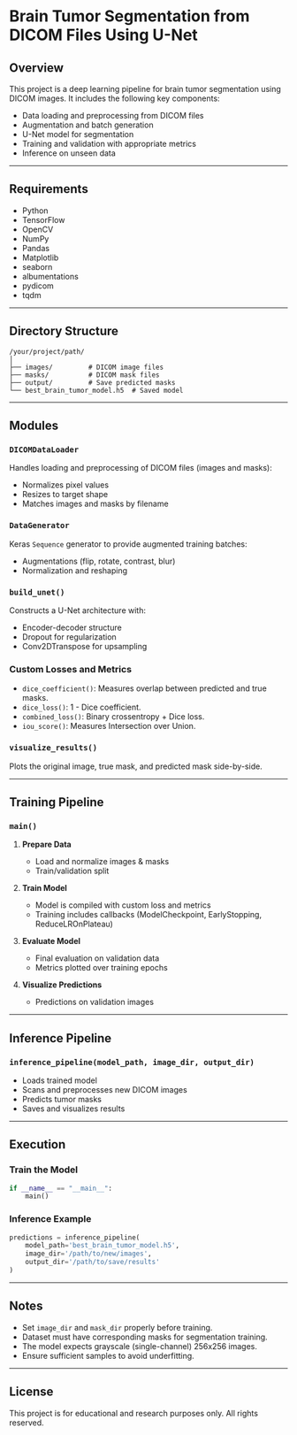 # Brain Tumor Segmentation from DICOM Files Using U-Net

## Overview

This project is a deep learning pipeline for brain tumor segmentation using DICOM images. It includes the following key components:

* Data loading and preprocessing from DICOM files
* Augmentation and batch generation
* U-Net model for segmentation
* Training and validation with appropriate metrics
* Inference on unseen data

---

## Requirements

* Python
* TensorFlow
* OpenCV
* NumPy
* Pandas
* Matplotlib
* seaborn
* albumentations
* pydicom
* tqdm

---

## Directory Structure

```
/your/project/path/
│
├── images/         # DICOM image files
├── masks/          # DICOM mask files
├── output/         # Save predicted masks
└── best_brain_tumor_model.h5  # Saved model
```

---

## Modules

### `DICOMDataLoader`

Handles loading and preprocessing of DICOM files (images and masks):

* Normalizes pixel values
* Resizes to target shape
* Matches images and masks by filename

### `DataGenerator`

Keras `Sequence` generator to provide augmented training batches:

* Augmentations (flip, rotate, contrast, blur)
* Normalization and reshaping

### `build_unet()`

Constructs a U-Net architecture with:

* Encoder-decoder structure
* Dropout for regularization
* Conv2DTranspose for upsampling

### Custom Losses and Metrics

* `dice_coefficient()`: Measures overlap between predicted and true masks.
* `dice_loss()`: 1 - Dice coefficient.
* `combined_loss()`: Binary crossentropy + Dice loss.
* `iou_score()`: Measures Intersection over Union.

### `visualize_results()`

Plots the original image, true mask, and predicted mask side-by-side.

---

## Training Pipeline

### `main()`

1. **Prepare Data**

   * Load and normalize images & masks
   * Train/validation split

2. **Train Model**

   * Model is compiled with custom loss and metrics
   * Training includes callbacks (ModelCheckpoint, EarlyStopping, ReduceLROnPlateau)

3. **Evaluate Model**

   * Final evaluation on validation data
   * Metrics plotted over training epochs

4. **Visualize Predictions**

   * Predictions on validation images

---

## Inference Pipeline

### `inference_pipeline(model_path, image_dir, output_dir)`

* Loads trained model
* Scans and preprocesses new DICOM images
* Predicts tumor masks
* Saves and visualizes results

---

## Execution

### Train the Model

```python
if __name__ == "__main__":
    main()
```

### Inference Example

```python
predictions = inference_pipeline(
    model_path='best_brain_tumor_model.h5',
    image_dir='/path/to/new/images',
    output_dir='/path/to/save/results'
)
```

---

## Notes

* Set `image_dir` and `mask_dir` properly before training.
* Dataset must have corresponding masks for segmentation training.
* The model expects grayscale (single-channel) 256x256 images.
* Ensure sufficient samples to avoid underfitting.

---

## License

This project is for educational and research purposes only. All rights reserved.
